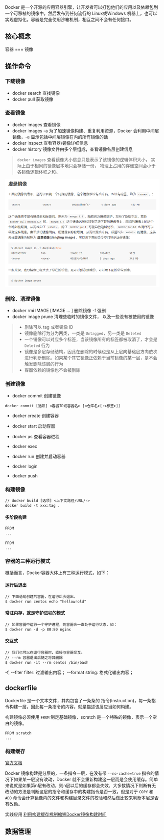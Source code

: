 Docker 是一个开源的应用容器引擎，让开发者可以打包他们的应用以及依赖包到一个可移植的镜像中，然后发布到任何流行的 Linux或Windows 机器上，也可以实现虚拟化。容器是完全使用沙箱机制，相互之间不会有任何接口。

## 核心概念
容器 === 镜像

## 操作命令

### 下载镜像
- docker search 查找镜像
- docker pull 获取镜像

### 查看镜像
- docker images 查看镜像
- docker images -a 为了加速镜像构建、重复利用资源，Docker 会利用中间层镜像，-a 显示包括中间层镜像在内的所有镜像的话
- docker inspect 查看容器/镜像详细信息
- docker history 镜像文件由多个层组成，查看镜像各层创建信息

> `docker images` 查看镜像大小信息只是表示了该镜像的逻辑体积大小， 实际上由于相同的镜像层本地只会存储一份， 物理上占用的存储空间会小于各镜像逻辑体积之和。

![](https://raw.githubusercontent.com/laoergege/laoergege-blog/master/images/20190918232256.png)

### 删除、清理镜像
- docker rmi IMAGE [IMAGE ... ] 删除镜像 -f 强删
- docker image prune 清理些临时的镜像文件， 以及一些没有被使用的镜像

> - 删除可以 tag 或者镜像 ID
> - 镜像删除行为分为两类，一类是 `Untagged`，另一类是 `Deleted`
> - 一个镜像可以对应多个标签，当该镜像所有的标签都被取消了，才会是 `Deleted` 行为
> - 镜像是多层存储结构，因此在删除的时候也是从上层向基础层方向依次进行判断删除。如果某个其它镜像正依赖于当前镜像的某一层，是不会触发删除该层的行为
> - 容器依赖的镜像也不会被删除

### 创建镜像
- docker commit 创建镜像

```
docker commit [选项] <容器ID或容器名> [<仓库名>[:<标签>]]
```

- docker create 创建容器
- docker start 启动容器
- docker ps 查看容器进程
- docker exec
- docker run 创建并启动容器

- docker login
- docker push

### 构建镜像

```
// docker build [选项] <上下文路径/URL/->
docker build -t xxx:tag .
```

#### 多阶段构建

```
FROM
...

FROM
...

```

### 容器的三种运行模式
概括而言，Docker容器大体上有三种运行模式，如下：

#### 运行后退出
```
// 下面语句创建的容器，在运行后会退出。
$ docker run centos echo "hellowrold"
```

#### 常驻内存，就是守护进程的模式
```
// 如果容器中运行一个守护进程，则容器会一直处于运行状态，如：
$ docker run -d -p 80:80 nginx
```

#### 交互式
```
// 我们也可以在运行容器时，直接与容器交互。 
// --rm 容器退出后随之将其删除
$ docker run -it --rm centos /bin/bash
```

-f, --fiter filter: 过滤输出内容；
--format string: 格式化输出内容；

## dockerfile
Dockerfile 是一个文本文件，其内包含了一条条的 指令(Instruction)，每一条指令构建一层，因此每一条指令的内容，就是描述该层应当如何构建。

构建镜像必须使用 `FROM` 制定基础镜像，scratch 是一个特殊的镜像，表示一个空白的镜像。

```
FROM scratch
...
```

### 构建缓存

[官方文档](https://docs.docker.com/develop/develop-images/dockerfile_best-practices/#leverage-build-cache)

Docker 镜像构建是分层的，一条指令一层，在没有带 `--no-cache=true` 指令的情况下如果某一层没有改动，Docker 就不会重新构建这一层而是会使用缓存。简单来说就是如果第n层有改动，则n层以后的缓存都会失效，大多数情况下判断有无改动的方法是判断这层的指令和缓存中的构建指令是否一致，但是对于 `COPY` 和 `ADD` 命令会计算镜像内的文件和构建目录文件的校验和然后做比较来判断本层是否有改动。

实践应用 [利用构建缓存机制缩短Docker镜像构建时间](https://segmentfault.com/a/1190000018222648)

## 数据管理
